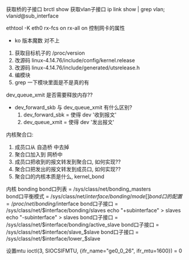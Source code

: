 获取桥的子接口 brctl show
获取vlan子接口 ip link show | grep vlan;  vlan$id@$sub_interface


ethtool -K eth0 rx-fcs on rx-all on 
控制网卡的属性


+ ko 版本魔数 对不上
1. 获取目标机子的 /proc/version
2. 改源码 linux-4.14.76/include/config/kernel.release
3. 改源码 linux-4.14.76/include/generated/utsrelease.h
4. 编模块
5. grep 一下模块里面是不是真的有


dev_queue_xmit 是否需要释放内存??

+ dev_forward_skb 与 dev_queue_xmit 有什么区别?
    1. dev_forward_sbk = 使得 dev '收到报文'
    2. dev_queue_xmit  = 使得 dev '发出报文'

内核聚合口:
1. 成员口从 自造桥 中去掉
2. 聚合口加入到 网桥中
3. 成员口把收到的报文转发到聚合口, 如何实现??
4. 聚合口把发出的报文转发到成员口, 如何实现??
5. 聚合口的内核本质是什么, kernel_bond

内核 bonding
bond口列表      = /sys/class/net/bonding_masters            
bond口平衡模式  = /sys/class/net/$interface/bonding/mode []
bond口的配置    = /proc/net/bonding/$interface
bond口子接口    = /sys/class/net/$interface/bonding/slaves
    echo "+subinterface" > slaves
    echo "-subinterface" > slaves
bond口子接口    = /sys/class/net/$interface/bonding/active_slave
bond口子接口    = /sys/class/net/$interface/slave_$slave
bond口子接口    = /sys/class/net/$interface/lower_$slave

设置mtu 
ioctl(3, SIOCSIFMTU, {ifr_name="ge0_0_26", ifr_mtu=1600}) = 0



